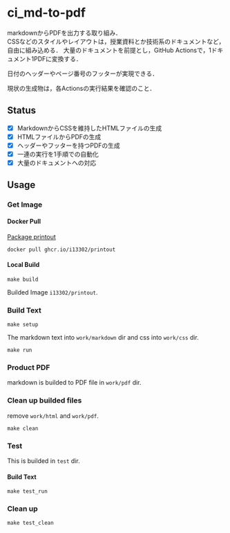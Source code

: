 # ci_md-to-pdf
markdownからPDFを出力する取り組み．  
CSSなどのスタイルやレイアウトは，授業資料とか技術系のドキュメントなど，自由に組み込める．
大量のドキュメントを前提とし，GitHub Actionsで，1ドキュメント1PDFに変換する．  

日付のヘッダーやページ番号のフッターが実現できる．  

現状の生成物は，各Actionsの実行結果を確認のこと．  

## Status
- [x] MarkdownからCSSを維持したHTMLファイルの生成
- [x] HTMLファイルからPDFの生成
- [x] ヘッダーやフッターを持つPDFの生成
- [x] 一連の実行を1手順での自動化
- [x] 大量のドキュメントへの対応

## Usage
### Get Image
#### Docker Pull

[Package printout](https://github.com/i13302/ci_md-to-pdf/pkgs/container/printout)

```:shell
docker pull ghcr.io/i13302/printout
```

#### Local Build
```:shell
make build
```

Builded Image `i13302/printout`. 

### Build Text
```:shell
make setup
```

The markdown text into `work/markdown` dir and css into `work/css` dir.  

```:shell
make run
```

### Product PDF
markdown is builded to PDF file in `work/pdf` dir.

### Clean up builded files
remove `work/html` and `work/pdf`.

```:shell
make clean
```

### Test
This is builded in `test` dir.

#### Build Text
```Sample:shell
make test_run
```

### Clean up
```Sample:shell
make test_clean
```
